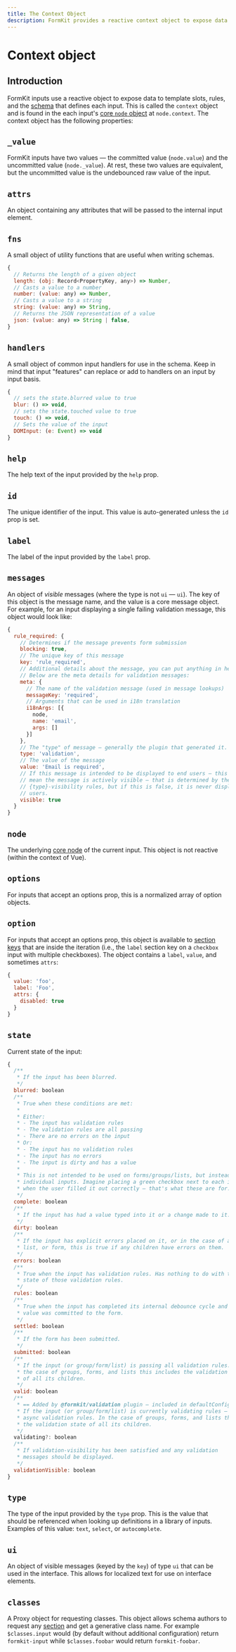 ```yaml
---
title: The Context Object
description: FormKit provides a reactive context object to expose data to slots, rules, and the underlying schema that defines an input.
---
```


# Context object

<page-toc></page-toc>

## Introduction

FormKit inputs use a reactive object to expose data to template slots, rules, and the [schema](/essentials/schema) that defines each input. This is called the `context` object and is found in the each input's [core `node` object](/essentials/architecture#node) at `node.context`. The context object has the following properties:

<div data-tight>

## `_value`

FormKit inputs have two values — the committed value (`node.value`) and the uncommitted value (`node._value`). At rest, these two values are equivalent, but the uncommitted value is the undebounced raw value of the input.

## `attrs`

An object containing any attributes that will be passed to the internal input element.

## `fns`

A small object of utility functions that are useful when writing schemas.

<client-only>

```js
{
  // Returns the length of a given object
  length: (obj: Record<PropertyKey, any>) => Number,
  // Casts a value to a number
  number: (value: any) => Number,
  // Casts a value to a string
  string: (value: any) => String,
  // Returns the JSON representation of a value
  json: (value: any) => String | false,
}
```

</client-only>

## `handlers`

A small object of common input handlers for use in the schema. Keep in mind that input "features" can replace or add to handlers on an input by input basis.

<client-only>

```js
{
  // sets the state.blurred value to true
  blur: () => void,
  // sets the state.touched value to true
  touch: () => void,
  // Sets the value of the input
  DOMInput: (e: Event) => void
}
```

</client-only>

## `help`

The help text of the input provided by the `help` prop.

## `id`

The unique identifier of the input. This value is auto-generated unless the `id` prop is set.

## `label`

The label of the input provided by the `label` prop.

## `messages`

An object of _visible_ messages (where the type is not `ui` — `ui`). The key of this object is the message name, and the value is a core message object. For example, for an input displaying a single failing validation message, this object would look like:

<client-only>

```js
{
  rule_required: {
    // Determines if the message prevents form submission
    blocking: true,
    // The unique key of this message
    key: 'rule_required',
    // Additional details about the message, you can put anything in here.
    // Below are the meta details for validation messages:
    meta: {
      // The name of the validation message (used in message lookups)
      messageKey: 'required',
      // Arguments that can be used in i18n translation
      i18nArgs: [{
        node,
        name: 'email',
        args: []
      }]
    },
    // The "type" of message — generally the plugin that generated it.
    type: 'validation',
    // The value of the message
    value: 'Email is required',
    // If this message is intended to be displayed to end users — this does not
    // mean the message is actively visible — that is determined by the
    // {type}-visibility rules, but if this is false, it is never displayed to
    // users.
    visible: true
  }
}
```

</client-only>

## `node`

The underlying [core node](/essentials/architecture) of the current input. This object is not reactive (within the context of Vue).

## `options`

For inputs that accept an options prop, this is a normalized array of option objects.

## `option`

For inputs that accept an options prop, this object is available to [section keys](/essentials/inputs#sections) that are inside the iteration (i.e., the `label` section key on a `checkbox` input with multiple checkboxes). The object contains a `label`, `value`, and sometimes `attrs`:

<client-only>

```js
{
  value: 'foo',
  label: 'Foo',
  attrs: {
    disabled: true
  }
}
```

</client-only>

## `state`

Current state of the input:

<client-only>

```js
{
  /**
   * If the input has been blurred.
   */
  blurred: boolean
  /**
   * True when these conditions are met:
   *
   * Either:
   * - The input has validation rules
   * - The validation rules are all passing
   * - There are no errors on the input
   * Or:
   * - The input has no validation rules
   * - The input has no errors
   * - The input is dirty and has a value
   *
   * This is not intended to be used on forms/groups/lists, but instead on
   * individual inputs. Imagine placing a green checkbox next to each input
   * when the user filled it out correctly — that's what these are for.
   */
  complete: boolean
  /**
   * If the input has had a value typed into it or a change made to it.
   */
  dirty: boolean
  /**
   * If the input has explicit errors placed on it, or in the case of a group,
   * list, or form, this is true if any children have errors on them.
   */
  errors: boolean
  /**
   * True when the input has validation rules. Has nothing to do with the
   * state of those validation rules.
   */
  rules: boolean
  /**
   * True when the input has completed its internal debounce cycle and the
   * value was committed to the form.
   */
  settled: boolean
  /**
   * If the form has been submitted.
   */
  submitted: boolean
  /**
   * If the input (or group/form/list) is passing all validation rules. In
   * the case of groups, forms, and lists this includes the validation state
   * of all its children.
   */
  valid: boolean
  /**
   * == Added by @formkit/validation plugin — included in defaultConfig ==
   * If the input (or group/form/list) is currently validating rules — including
   * async validation rules. In the case of groups, forms, and lists this includes
   * the validation state of all its children.
   */
  validating?: boolean
  /**
   * If validation-visibility has been satisfied and any validation
   * messages should be displayed.
   */
  validationVisible: boolean
}
```

</client-only>

## `type`

The type of the input provided by the `type` prop. This is the value that should be referenced when looking up definitions in a library of inputs. Examples of this value: `text`, `select`, or `autocomplete`.

## `ui`

An object of visible messages (keyed by the `key`) of type `ui` that can be used in the interface. This allows for localized text for use on interface elements.

## `classes`

A Proxy object for requesting classes. This object allows schema authors to request any [section](/essentials/inputs#sections) and get a generative class name. For example `$classes.input` would (by default without additional configuration) return `formkit-input` while `$classes.foobar` would return `formkit-foobar`.

</div>
